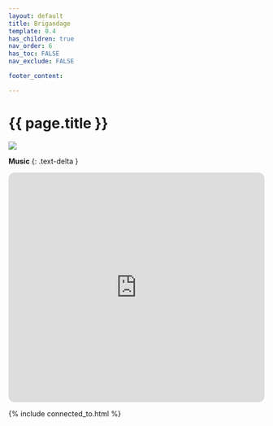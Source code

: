 ```yaml
---
layout: default
title: Brigandage
template: 0.4
has_children: true
nav_order: 6
has_toc: FALSE
nav_exclude: FALSE

footer_content: 

---
```


# {{ page.title }}

![](https://i.imgur.com/Uq5nQZ4.png)


**Music**
{: .text-delta }

<iframe style="border-radius:12px" src="https://open.spotify.com/embed/playlist/05GGUNeQ64RRxHiU2XWlef?utm_source=generator&theme=1" width="100%" height="452" frameBorder="0" allowfullscreen="" allow="autoplay; clipboard-write; encrypted-media; fullscreen; picture-in-picture" loading="lazy"></iframe>


{% include connected_to.html %}
